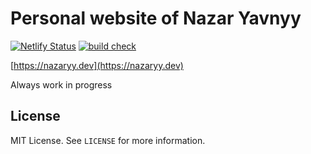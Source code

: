 # Personal website of Nazar Yavnyy

[![Netlify Status](https://api.netlify.com/api/v1/badges/c0e3d2bb-a8b9-4e14-b052-47849378defe/deploy-status?branch=netlify)](https://app.netlify.com/sites/nazar-yavnyy/deploys)
[![build check](https://github.com/ny1am/personal-website/actions/workflows/build.yml/badge.svg)](https://github.com/ny1am/personal-website/actions/workflows/build.yml)

[https://nazaryy.dev](https://nazaryy.dev)

Always work in progress

## License

MIT License. See `LICENSE` for more information.
